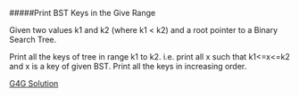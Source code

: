 #####Print BST Keys in the Give Range

Given two values k1 and k2 (where k1 < k2) and a root pointer to a Binary Search Tree. 

Print all the keys of tree in range k1 to k2. i.e. 
print all x such that k1<=x<=k2 and x is a key of given BST. Print all the keys in increasing order.

[G4G Solution](http://www.geeksforgeeks.org/print-bst-keys-in-the-given-range/)

